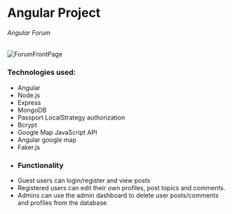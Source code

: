  # Angular Project
###### Angular Forum
![ForumFrontPage](https://i.imgur.com/YciueCb.png)
### Technologies used:
* Angular
* Node.js  
* Express
* MongoDB
* Passport LocalStrategy authorization
* Bcrypt 
* Google Map JavaScript API 
* Angular google map
* Faker.js 
* ### Functionality
* Guest users can login/register and view posts
* Registered users can edit their own profiles, post topics and comments.
* Admins can use the admin dashboard to delete user posts/comments and profiles from the database
